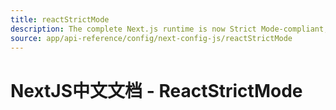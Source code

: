 ```yaml
---
title: reactStrictMode
description: The complete Next.js runtime is now Strict Mode-compliant, learn how to opt-in
source: app/api-reference/config/next-config-js/reactStrictMode
---
```


# NextJS中文文档 - ReactStrictMode
